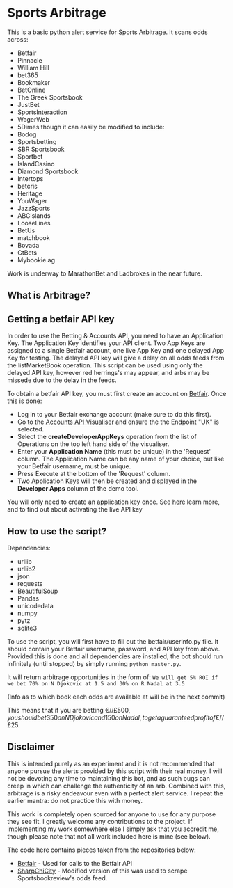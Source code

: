 Sports Arbitrage
================


This is a basic python alert service for Sports Arbitrage. It scans odds across:
* Betfair 
* Pinnacle
* William Hill
* bet365
* Bookmaker
* BetOnline
* The Greek Sportsbook 
* JustBet
* SportsInteraction 
* WagerWeb 
* 5Dimes
though it can easily be modified to include:
* Bodog
* Sportsbetting
* SBR Sportsbook
* Sportbet
* IslandCasino
* Diamond Sportsbook
* Intertops
* betcris
* Heritage
* YouWager
* JazzSports
* ABCislands
* LooseLines
* BetUs
* matchbook
* Bovada
* GtBets
* Mybookie.ag

Work is underway to MarathonBet and Ladbrokes in the near future.


What is Arbitrage?
------------------





Getting a betfair API key
-------------------------

In order to use the Betting & Accounts API, you need to have an Application Key. The Application Key identifies your API client.  Two App Keys are assigned to a single Betfair account, one live App Key and one delayed App Key for testing.
The delayed API key will give a delay on all odds feeds from the listMarketBook operation. This script can be used using only the delayed API key, however red herrings's may appear, and arbs may be missede due to the delay in the feeds.

To obtain a betfair API key, you must first create an account on [Betfair](https://www.betfair.com/exchange/). 
Once this is done:
* Log in to your Betfair exchange account (make sure to do this first).
* Go to the [Accounts API Visualiser](https://developers.betfair.com/visualisers/api-ng-account-operations/) and ensure the the Endpoint "UK" is selected.  
* Select the **createDeveloperAppKeys** operation from the list of Operations on the top left hand side of the visualiser.
* Enter your **Application Name** (this must be unique) in the 'Request' column.  The Application Name can be any name of your choice, but like your Betfair username, must be unique.
* Press Execute at the bottom of the 'Request' column.
* Two Application Keys will then be created and displayed in the **Developer Apps** column of the demo tool.

You will only need to create an application key once. See [here](http://docs.developer.betfair.com/docs/display/1smk3cen4v3lu3yomq5qye0ni/Application+Keys) learn more, and to find out about activating the live API key


How to use the script?
----------------------

Dependencies:
* urllib
* urllib2
* json
* requests
* BeautifulSoup
* Pandas
* unicodedata
* numpy
* pytz
* sqlite3

To use the script, you will first have to fill out the betfair/userinfo.py file. It should contain your Betfair username, password, and API key from above.
Provided this is done and all dependencies are installed, the bot should run infinitely (until stopped) by simply running  `python master.py`.

It will return arbitrage opportunities in the form of:
`We will get 5% ROI if we bet 70% on N Djokovic at 1.5 and 30% on R Nadal at 3.5`

(Info as to which book each odds are available at will be in the next commit)

This means that if you are betting €/$/£500, you should bet 350 on N Djokovic and 150 on Nadal, to get a guaranteed profit of €/$/£25.

Disclaimer
----------
This is intended purely as an experiment and it is not recommended that anyone pursue the alerts provided by this script with their real money. I will not be devoting any time to maintaining this bot, and as such bugs can creep in which can challenge the authenticity of an arb. Combined with this, arbitrage is a risky endeavour even with a perfect alert service. I repeat the earlier mantra: do not practice this with money.

This work is completely open sourced for anyone to use for any purpose they see fit. I greatly welcome any contributions to the project. If implementing my work somewhere else I simply ask that you accredit me, though please note that not all work included here is mine (see below).

The code here contains pieces taken from the repositories below:
* [Betfair](https://github.com/betfair) - Used for calls to the Betfair API
* [SharpChiCity](https://github.com/SharpChiCity) - Modified version of this was used to scrape Sportsbookreview's odds feed.



